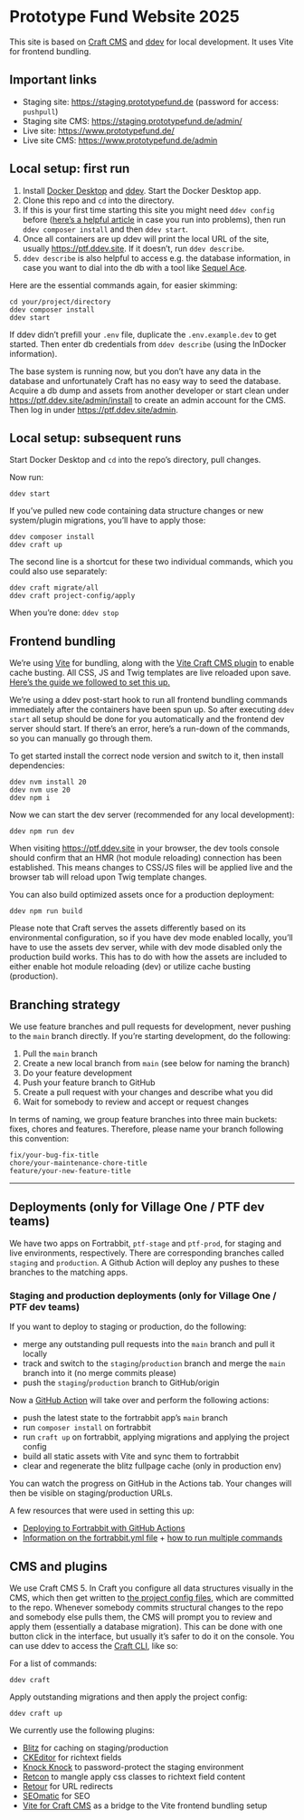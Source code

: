 # Prototype Fund Website 2025

This site is based on [Craft CMS](https://craftcms.com) and [ddev](https://ddev.readthedocs.io) for local development. It uses Vite for frontend bundling.

## Important links

- Staging site: https://staging.prototypefund.de (password for access: `pushpull`)
- Staging site CMS: https://staging.prototypefund.de/admin/
- Live site: https://www.prototypefund.de/
- Live site CMS: https://www.prototypefund.de/admin

## Local setup: first run

1. Install [Docker Desktop](https://www.docker.com/products/docker-desktop/) and [ddev](https://ddev.readthedocs.io/en/stable/). Start the Docker Desktop app.
2. Clone this repo and `cd` into the directory.
3. If this is your first time starting this site you might need `ddev config` before ([here’s a helpful article](https://blog.fortrabbit.com/local-craft-dev-site-ddev-development-tool) in case you run into problems), then run `ddev composer install` and then `ddev start`.
4. Once all containers are up ddev will print the local URL of the site, usually https://ptf.ddev.site. If it doesn’t, run `ddev describe`.
5. `ddev describe` is also helpful to access e.g. the database information, in case you want to dial into the db with a tool like [Sequel Ace](https://sequel-ace.com).

Here are the essential commands again, for easier skimming:

```
cd your/project/directory
ddev composer install
ddev start
```

If ddev didn’t prefill your `.env` file, duplicate the `.env.example.dev` to get started. Then enter db credentials from `ddev describe` (using the InDocker information).

The base system is running now, but you don’t have any data in the database and unfortunately Craft has no easy way to seed the database. Acquire a db dump and assets from another developer or start clean under https://ptf.ddev.site/admin/install to create an admin account for the CMS. Then log in under https://ptf.ddev.site/admin.

## Local setup: subsequent runs

Start Docker Desktop and `cd` into the repo’s directory, pull changes.

Now run:

```
ddev start
```

If you’ve pulled new code containing data structure changes or new system/plugin migrations, you’ll have to apply those:

```
ddev composer install
ddev craft up
```

The second line is a shortcut for these two individual commands, which you could also use separately:

```
ddev craft migrate/all
ddev craft project-config/apply
```

When you’re done: `ddev stop`

## Frontend bundling

We’re using [Vite](https://vitejs.dev) for bundling, along with the [Vite Craft CMS plugin](https://plugins.craftcms.com/vite) to enable cache busting. All CSS, JS and Twig templates are live reloaded upon save. [Here’s the guide we followed to set this up.](https://nystudio107.com/docs/vite/)

We’re using a ddev post-start hook to run all frontend bundling commands immediately after the containers have been spun up. So after executing `ddev start` all setup should be done for you automatically and the frontend dev server should start. If there’s an error, here’s a run-down of the commands, so you can manually go through them.

To get started install the correct node version and switch to it, then install dependencies:

```
ddev nvm install 20
ddev nvm use 20
ddev npm i
```

Now we can start the dev server (recommended for any local development):

```
ddev npm run dev
```

When visiting https://ptf.ddev.site in your browser, the dev tools console should confirm that an HMR (hot module reloading) connection has been established. This means changes to CSS/JS files will be applied live and the browser tab will reload upon Twig template changes.

You can also build optimized assets once for a production deployment:

```
ddev npm run build
```

Please note that Craft serves the assets differently based on its environmental configuration, so if you have dev mode enabled locally, you’ll have to use the assets dev server, while with dev mode disabled only the production build works. This has to do with how the assets are included to either enable hot module reloading (dev) or utilize cache busting (production).

## Branching strategy

We use feature branches and pull requests for development, never pushing to the `main` branch directly. If you’re starting development, do the following:

1. Pull the `main` branch
2. Create a new local branch from `main` (see below for naming the branch)
3. Do your feature development
4. Push your feature branch to GitHub
5. Create a pull request with your changes and describe what you did
6. Wait for somebody to review and accept or request changes

In terms of naming, we group feature branches into three main buckets: fixes, chores and features. Therefore, please name your branch following this convention:

```
fix/your-bug-fix-title
chore/your-maintenance-chore-title
feature/your-new-feature-title
```

---

## Deployments (only for Village One / PTF dev teams)

We have two apps on Fortrabbit, `ptf-stage` and `ptf-prod`, for staging and live environments, respectively. There are corresponding branches called `staging` and `production`. A Github Action will deploy any pushes to these branches to the matching apps.

### Staging and production deployments (only for Village One / PTF dev teams)

If you want to deploy to staging or production, do the following:

- merge any outstanding pull requests into the `main` branch and pull it locally
- track and switch to the `staging`/`production` branch and merge the `main` branch into it (no merge commits please)
- push the `staging`/`production` branch to GitHub/origin

Now a [GitHub Action](https://github.com/village-one/ptf-site/actions) will take over and perform the following actions:

- push the latest state to the fortrabbit app’s `main` branch
- run `composer install` on fortrabbit
- run `craft up` on fortrabbit, applying migrations and applying the project config
- build all static assets with Vite and sync them to fortrabbit
- clear and regenerate the blitz fullpage cache (only in production env)

You can watch the progress on GitHub in the Actions tab. Your changes will then be visible on staging/production URLs.

A few resources that were used in setting this up:

- [Deploying to Fortrabbit with GitHub Actions](https://blog.fortrabbit.com/how-to-use-github-actions)
- [Information on the fortrabbit.yml file](https://help.fortrabbit.com/deployment-file-v2) + [how to run multiple commands](https://www.culturefoundry.com/cultivate/technology/running-multiple-commands-after-deployment-to-fortrabbit/)

## CMS and plugins

We use Craft CMS 5. In Craft you configure all data structures visually in the CMS, which then get written to [the project config files](https://craftcms.com/docs/5.x/system/project-config.html), which are committed to the repo. Whenever somebody commits structural changes to the repo and somebody else pulls them, the CMS will prompt you to review and apply them (essentially a database migration). This can be done with one button click in the interface, but usually it’s safer to do it on the console. You can use ddev to access the [Craft CLI](https://craftcms.com/docs/4.x/console-commands.html), like so:

For a list of commands:

```
ddev craft
```

Apply outstanding migrations and then apply the project config:

```
ddev craft up
```

We currently use the following plugins:

- [Blitz](https://plugins.craftcms.com/blitz) for caching on staging/production
- [CKEditor](https://plugins.craftcms.com/ckeditor) for richtext fields
- [Knock Knock](https://plugins.craftcms.com/knock-knock) to password-protect the staging environment
- [Retcon](https://plugins.craftcms.com/retcon) to mangle apply css classes to richtext field content
- [Retour](https://plugins.craftcms.com/retour) for URL redirects
- [SEOmatic](https://nystudio107.com/docs/seomatic/) for SEO
- [Vite for Craft CMS](https://plugins.craftcms.com/vite) as a bridge to the Vite frontend bundling setup
